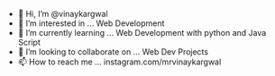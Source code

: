 - 👋 Hi, I’m @vinaykargwal
- 👀 I’m interested in ... Web Development
- 🌱 I’m currently learning ... Web Development with python and Java Script 
- 💞️ I’m looking to collaborate on ... Web Dev Projects
- 📫 How to reach me ... instagram.com/mrvinaykargwal

<!---
vinaykargwal/vinaykargwal is a ✨ special ✨ repository because its `README.md` (this file) appears on your GitHub profile.
You can click the Preview link to take a look at your changes.
--->
